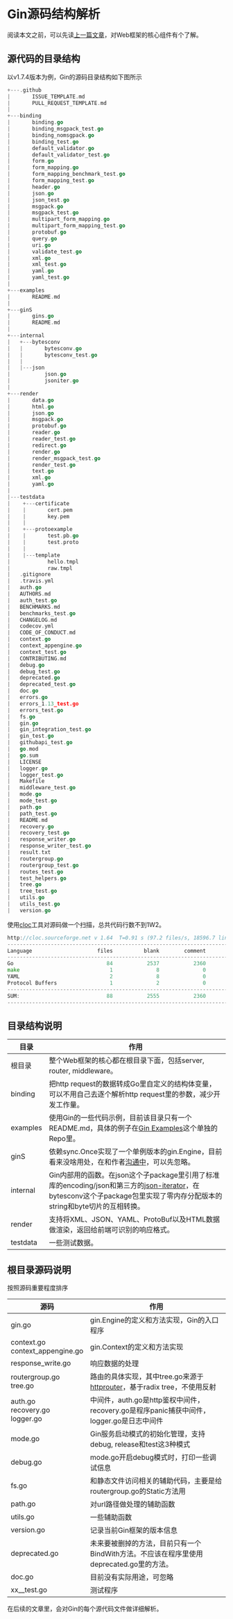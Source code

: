 # Gin源码结构解析

阅读本文之前，可以先读[上一篇文章](../01)，对Web框架的核心组件有个了解。

## 源代码的目录结构

以v1.7.4版本为例，Gin的源码目录结构如下图所示

```go
+---.github
|       ISSUE_TEMPLATE.md
|       PULL_REQUEST_TEMPLATE.md
|       
+---binding
|       binding.go
|       binding_msgpack_test.go
|       binding_nomsgpack.go
|       binding_test.go
|       default_validator.go
|       default_validator_test.go
|       form.go
|       form_mapping.go
|       form_mapping_benchmark_test.go
|       form_mapping_test.go
|       header.go
|       json.go
|       json_test.go
|       msgpack.go
|       msgpack_test.go
|       multipart_form_mapping.go
|       multipart_form_mapping_test.go
|       protobuf.go
|       query.go
|       uri.go
|       validate_test.go
|       xml.go
|       xml_test.go
|       yaml.go
|       yaml_test.go
|       
+---examples
|       README.md
|       
+---ginS
|       gins.go
|       README.md
|       
+---internal
|   +---bytesconv
|   |       bytesconv.go
|   |       bytesconv_test.go
|   |       
|   |---json
|           json.go
|           jsoniter.go
|           
+---render
|       data.go
|       html.go
|       json.go
|       msgpack.go
|       protobuf.go
|       reader.go
|       reader_test.go
|       redirect.go
|       render.go
|       render_msgpack_test.go
|       render_test.go
|       text.go
|       xml.go
|       yaml.go
|       
|---testdata
|    +---certificate
|    |       cert.pem
|    |       key.pem
|    |       
|    +---protoexample
|    |       test.pb.go
|    |       test.proto
|    |       
|    |---template
|            hello.tmpl
|            raw.tmpl
|   .gitignore
|   .travis.yml
|   auth.go
|   AUTHORS.md
|   auth_test.go
|   BENCHMARKS.md
|   benchmarks_test.go
|   CHANGELOG.md
|   codecov.yml
|   CODE_OF_CONDUCT.md
|   context.go
|   context_appengine.go
|   context_test.go
|   CONTRIBUTING.md
|   debug.go
|   debug_test.go
|   deprecated.go
|   deprecated_test.go
|   doc.go
|   errors.go
|   errors_1.13_test.go
|   errors_test.go
|   fs.go
|   gin.go
|   gin_integration_test.go
|   gin_test.go
|   githubapi_test.go
|   go.mod
|   go.sum
|   LICENSE
|   logger.go
|   logger_test.go
|   Makefile
|   middleware_test.go
|   mode.go
|   mode_test.go
|   path.go
|   path_test.go
|   README.md
|   recovery.go
|   recovery_test.go
|   response_writer.go
|   response_writer_test.go
|   result.txt
|   routergroup.go
|   routergroup_test.go
|   routes_test.go
|   test_helpers.go
|   tree.go
|   tree_test.go
|   utils.go
|   utils_test.go
|   version.go
```

使用[cloc](http://cloc.sourceforge.net/)工具对源码做一个扫描，总共代码行数不到1W2。

```go
http://cloc.sourceforge.net v 1.64  T=0.91 s (97.2 files/s, 18596.7 lines/s)
-------------------------------------------------------------------------------
Language                     files          blank        comment           code
-------------------------------------------------------------------------------
Go                              84           2537           2360          11796
make                             1              8              0             63
YAML                             2              8              0             47
Protocol Buffers                 1              2              0             10
-------------------------------------------------------------------------------
SUM:                            88           2555           2360          11916
-------------------------------------------------------------------------------
```



## 目录结构说明

| 目录     | 作用                                                         |
| -------- | ------------------------------------------------------------ |
| 根目录   | 整个Web框架的核心都在根目录下面，包括server, router, middleware。 |
| binding  | 把http request的数据转成Go里自定义的结构体变量，可以不用自己去逐个解析http request里的参数，减少开发工作量。 |
| examples | 使用Gin的一些代码示例，目前该目录只有一个README.md，具体的例子在[Gin Examples](https://github.com/gin-gonic/examples)这个单独的Repo里。 |
| ginS     | 依赖sync.Once实现了一个单例版本的gin.Engine，目前看来没啥用处，在和作者[沟通中](https://github.com/gin-gonic/gin/issues/2957)，可以先忽略。 |
| internal | Gin内部用的函数。在json这个子package里引用了标准库的encoding/json和第三方的[json-iterator](https://github.com/json-iterator/go)，在bytesconv这个子package包里实现了零内存分配版本的string和byte切片的互相转换。 |
| render   | 支持将XML、JSON、YAML、ProtoBuf以及HTML数据做渲染，返回给前端可识别的响应格式。 |
| testdata | 一些测试数据。                                               |



## 根目录源码说明

按照源码重要程度排序

| 源码                                | 作用                                                         |
| ----------------------------------- | ------------------------------------------------------------ |
| gin.go                              | gin.Engine的定义和方法实现，Gin的入口程序                    |
| context.go<br>context_appengine.go  | gin.Context的定义和方法实现                                  |
| response_write.go                   | 响应数据的处理                                               |
| routergroup.go<br>tree.go           | 路由的具体实现，其中tree.go来源于[httprouter](https://github.com/julienschmidt/httprouter/blob/master/tree.go)，基于radix tree，不使用反射 |
| auth.go<br>recovery.go<br>logger.go | 中间件，auth.go是http鉴权中间件，recovery.go是程序panic捕获中间件，logger.go是日志中间件 |
| mode.go                             | Gin服务启动模式的初始化管理，支持debug, release和test这3种模式 |
| debug.go                            | mode.go开启debug模式时，打印一些调试信息                     |
| fs.go                               | 和静态文件访问相关的辅助代码，主要是给routergroup.go的Static方法用 |
| path.go                             | 对url路径做处理的辅助函数                                    |
| utils.go                            | 一些辅助函数                                                 |
| version.go                          | 记录当前Gin框架的版本信息                                    |
| deprecated.go                       | 未来要被删掉的方法，目前只有一个BindWith方法。不应该在程序里使用deprecated.go里的方法。 |
| doc.go                              | 目前没有实际用途，可忽略                                     |
| xx__test.go                         | 测试程序                                                     |

在后续的文章里，会对Gin的每个源代码文件做详细解析。
